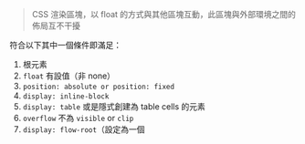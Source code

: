 
> CSS 渲染區塊，以 float 的方式與其他區塊互動，此區塊與外部環境之間的佈局互不干擾

符合以下其中一個條件即滿足：

1. 根元素
2. `float` 有設值（非 none）
3. `position: absolute or position: fixed`
4. `display: inline-block`
5. `display: table` 或是隱式創建為 table cells 的元素
6. `overflow` 不為 `visible` or `clip`
7. `display: flow-root`（設定為一個
